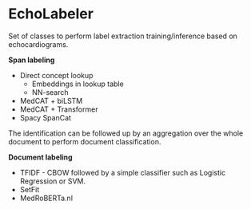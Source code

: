 # EchoLabeler

Set of classes to perform label extraction training/inference based on echocardiograms.

**Span labeling**
* Direct concept lookup
  * Embeddings in lookup table
  * NN-search
* MedCAT + biLSTM
* MedCAT + Transformer
* Spacy SpanCat

The identification can be followed up by an aggregation over the whole document
to perform document classification.

**Document labeling**
* TFIDF - CBOW followed by a simple classifier such as Logistic Regression or SVM.
* SetFit
* MedRoBERTa.nl


